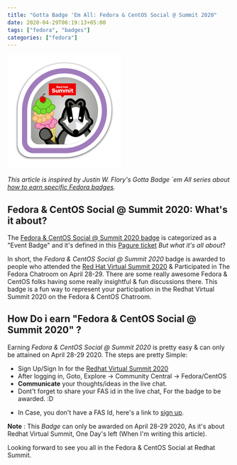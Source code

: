 ```yaml
---
title: "Gotta Badge 'Em All: Fedora & CentOS Social @ Summit 2020"
date: 2020-04-29T06:19:13+05:00
tags: ["fedora", "badges"]
categories: ["fedora"]
---
```


![Fedora & CentOS Social @ Summit 2020](/images/posts-static/gotta-fedora-badges/rh-2020-fedora-badge.png)

*This article is inspired by Justin W. Flory's Gotta Badge `em All series about [how to earn specific Fedora badges](https://blog.jwf.io/2015/11/gotta-badge-em-introduction-fedora-badges/).*

## Fedora & CentOS Social @ Summit 2020: What's it about? 
The [Fedora & CentOS Social @ Summit 2020 badge](https://badges.fedoraproject.org/badge/fedora--centos-social-%40-summit-2020) is categorized as a "Event Badge" and it's defined in this [Pagure ticket](https://pagure.io/fedora-badges/issue/735)
*But what it's all about*?

In short, the *Fedora & CentOS Social @ Summit 2020* badge is awarded to people who attended the [Red Hat Virtual Summit 2020](https://www.redhat.com/en/summit) & Participated in The Fedora Chatroom on April 28-29.
There are some really awesome Fedora & CentOS folks having some really insightful & fun discussions there. This badge is a fun way to represent your participation in the Redhat Virtual Summit 2020 on the Fedora & CentOS Chatroom.

## How Do i earn "Fedora & CentOS Social @ Summit 2020" ?

Earning *Fedora & CentOS Social @ Summit 2020* is pretty easy & can only be attained on April 28-29 2020. The steps are pretty Simple:
- Sign Up/Sign In for the [Redhat Virtual Summit 2020](https://www.redhat.com/en/summit)
- After logging in, Goto, Explore -> Community Central -> Fedora/CentOS
- **Communicate** your thoughts/ideas in the live chat.
- Dont't forget to share your FAS id in the live chat, For the badge to be awarded. :D
* In Case, you don't have a FAS Id, here's a link to [sign up](https://admin.fedoraproject.org/accounts/user/new).

**Note** : This *Badge* can only be awarded on April 28-29 2020, As it's about Redhat Virtual Summit, One Day's left (When I'm writing this article).

Looking forward to see you all in the Fedora & CentOS Social at Redhat Summit.
